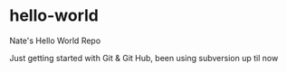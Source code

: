 # hello-world
Nate's Hello World Repo

Just getting started with Git & Git Hub, been using subversion up til now
